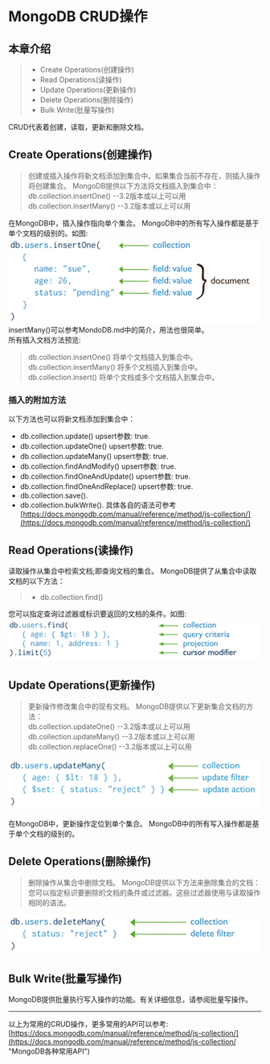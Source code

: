 # MongoDB CRUD操作 #
## 本章介绍 ##
> * Create Operations(创建操作)
> * Read Operations(读操作)
> * Update Operations(更新操作)
> * Delete Operations(删除操作)
> * Bulk Write(批量写操作)

CRUD代表着创建，读取，更新和删除文档。
## Create Operations(创建操作) ##
>创建或插入操作将新文档添加到集合中。如果集合当前不存在，则插入操作将创建集合。
>MongoDB提供以下方法将文档插入到集合中：<br/>
>db.collection.insertOne() --3.2版本或以上可以用<br/>
>db.collection.insertMany() --3.2版本或以上可以用

在MongoDB中，插入操作指向单个集合。 MongoDB中的所有写入操作都是基于单个文档的级别的。如图:
![插入单个文档](images/mongodb-insertOne.svg "插入单个文档")
insertMany()可以参考MondoDB.md中的简介，用法也很简单。<br/>
所有插入文档方法预览:<br/>
>db.collection.insertOne() 将单个文档插入到集合中。<br/>
>db.collection.insertMany() 将多个文档插入到集合中。<br/>
>db.collection.insert() 将单个文档或多个文档插入到集合中。<br/>
### 插入的附加方法 ###
以下方法也可以将新文档添加到集合中：

* db.collection.update() upsert参数: true.
* db.collection.updateOne() upsert参数: true.
* db.collection.updateMany() upsert参数: true.
* db.collection.findAndModify() upsert参数: true.
* db.collection.findOneAndUpdate() upsert参数: true.
* db.collection.findOneAndReplace() upsert参数: true.
* db.collection.save().
* db.collection.bulkWrite().
具体各自的语法可参考[https://docs.mongodb.com/manual/reference/method/js-collection/](https://docs.mongodb.com/manual/reference/method/js-collection/)
## Read Operations(读操作) ##
读取操作从集合中检索文档;即查询文档的集合。 MongoDB提供了从集合中读取文档的以下方法：
> * db.collection.find()

您可以指定查询过滤器或标识要返回的文档的条件。如图:
![查找文档](images/mongodb-find.svg "查找文档")

## Update Operations(更新操作) ##
>更新操作修改集合中的现有文档。 MongoDB提供以下更新集合文档的方法：<br/>
>db.collection.updateOne() --3.2版本或以上可以用<br/>
>db.collection.updateMany() --3.2版本或以上可以用<br/>
>db.collection.replaceOne() --3.2版本或以上可以用<br/>

![更新文档](images/mongodb-updateMany.svg "更新文档")

在MongoDB中，更新操作定位到单个集合。 MongoDB中的所有写入操作都是基于单个文档的级别的。
## Delete Operations(删除操作) ##
>删除操作从集合中删除文档。 MongoDB提供以下方法来删除集合的文档：
>您可以指定标识要删除的文档的条件或过滤器。这些过滤器使用与读取操作相同的语法。

![删除文档](images/mongodb-deleteMany.svg "删除文档")
## Bulk Write(批量写操作) ##
MongoDB提供批量执行写入操作的功能。有关详细信息，请参阅批量写操作。

----------
以上为常用的CRUD操作，更多常用的API可以参考:
[https://docs.mongodb.com/manual/reference/method/js-collection/](https://docs.mongodb.com/manual/reference/method/js-collection/ "MongoDB各种常用API")


 

